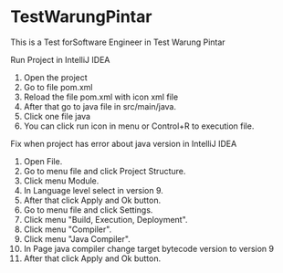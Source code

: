 # TestWarungPintar
This is a Test forSoftware Engineer in Test Warung Pintar

Run Project in IntelliJ IDEA 
1. Open the project
2. Go to file pom.xml
3. Reload the file pom.xml with icon xml file
4. After that go to java file in src/main/java.
5. Click one file java
6. You can click run icon in menu or Control+R to execution file.

Fix when project has error about java version in IntelliJ IDEA
1. Open File.
2. Go to menu file and click Project Structure.
3. Click menu Module.
4. In Language level select in version 9.
5. After that click Apply and Ok button.
6. Go to menu file and click Settings.
7. Click menu "Build, Execution, Deployment".
8. Click menu "Compiler".
9. Click menu "Java Compiler".
10. In Page java compiler change target bytecode version to version 9
11. After that click Apply and Ok button.
